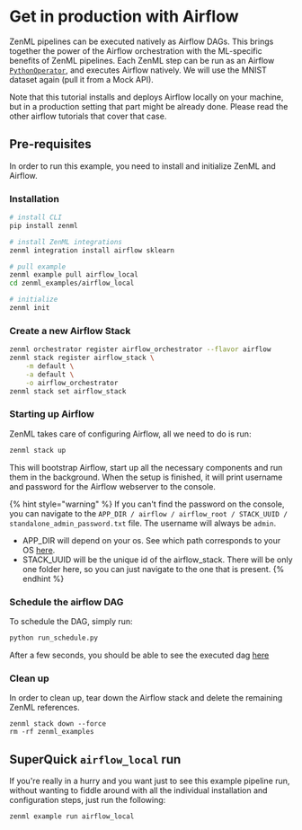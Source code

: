 # Get in production with Airflow

ZenML pipelines can be executed natively as Airflow DAGs. This brings together
the power of the Airflow orchestration with the ML-specific benefits of ZenML
pipelines. Each ZenML step can be run as an Airflow
[`PythonOperator`](https://airflow.apache.org/docs/apache-airflow/stable/howto/operator/python.html),
and executes Airflow natively. We will use the MNIST dataset again (pull it from
a Mock API).

Note that this tutorial installs and deploys Airflow locally on your machine,
but in a production setting that part might be already done. Please read the
other airflow tutorials that cover that case.

## Pre-requisites

In order to run this example, you need to install and initialize ZenML and
Airflow.

### Installation

```bash
# install CLI
pip install zenml

# install ZenML integrations
zenml integration install airflow sklearn

# pull example
zenml example pull airflow_local
cd zenml_examples/airflow_local

# initialize
zenml init
```

### Create a new Airflow Stack

```bash
zenml orchestrator register airflow_orchestrator --flavor airflow
zenml stack register airflow_stack \
    -m default \
    -a default \
    -o airflow_orchestrator
zenml stack set airflow_stack
```

### Starting up Airflow

ZenML takes care of configuring Airflow, all we need to do is run:

```bash
zenml stack up
```

This will bootstrap Airflow, start up all the necessary components and run them
in the background. When the setup is finished, it will print username and
password for the Airflow webserver to the console.

{% hint style="warning" %} If you can't find the password on the console, you
can navigate to the
`APP_DIR / airflow / airflow_root / STACK_UUID / standalone_admin_password.txt`
file. The username will always be `admin`.

- APP_DIR will depend on your os. See which path corresponds to your OS
  [here](https://click.palletsprojects.com/en/8.0.x/api/#click.get_app_dir).
- STACK_UUID will be the unique id of the airflow_stack. There will be only one
  folder here, so you can just navigate to the one that is present.
  {% endhint %}

### Schedule the airflow DAG

To schedule the DAG, simply run:

```bash
python run_schedule.py
```

After a few seconds, you should be able to see the executed dag
[here](http://0.0.0.0:8080/tree?dag_id=mnist_pipeline)

### Clean up

In order to clean up, tear down the Airflow stack and delete the remaining ZenML
references.

```shell
zenml stack down --force
rm -rf zenml_examples
```

## SuperQuick `airflow_local` run

If you're really in a hurry and you want just to see this example pipeline run,
without wanting to fiddle around with all the individual installation and
configuration steps, just run the following:

```shell
zenml example run airflow_local
```
